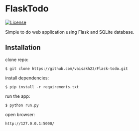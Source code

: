 # FlaskTodo

[![License][license-image]][license-url]

Simple to do web application using Flask and SQLite database.

## Installation

clone repo:
```
$ git clone https://github.com/vaisakh23/Flask-todo.git
```
install dependencies:
```
$ pip install -r requirements.txt
```
run the app:
```
$ python run.py
```
open browser:
```
http://127.0.0.1:5000/
```

[license-url]: https://github.com/rtzll/flask-todolist/blob/master/LICENSE
[license-image]: https://img.shields.io/badge/license-MIT-blue.svg?style=flat


